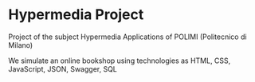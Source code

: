 # Hypermedia Project

Project of the subject Hypermedia Applications of POLIMI (Politecnico di Milano)

We simulate an online bookshop using technologies as HTML, CSS, JavaScript, JSON, Swagger, SQL
